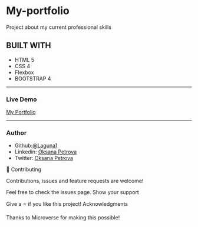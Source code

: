 # My-portfolio
Project about my current professional skills

## BUILT WITH
* HTML 5
* CSS 4
* Flexbox
* BOOTSTRAP 4
****

### Live Demo 
 [My Portfolio](https://rawcdn.githack.com/Laguna1/Portfolio/4b4e0a0f68d1867f9e13e196c3d0acb0d9d1a946/home.html) 
***

### Author
 - Github:[@Laguna1](https://github.com/Laguna1)
 - Linkedin: [Oksana Petrova](https://www.linkedin.com/in/oksana-petrova-005bb0145/)
 - Twitter: [Oksana Petrova](https://twitter.com/OksanaP48303303)

🤝 Contributing

Contributions, issues and feature requests are welcome!

Feel free to check the issues page. Show your support

Give a ⭐️ if you like this project! Acknowledgments

Thanks to Microverse for making this possible!
